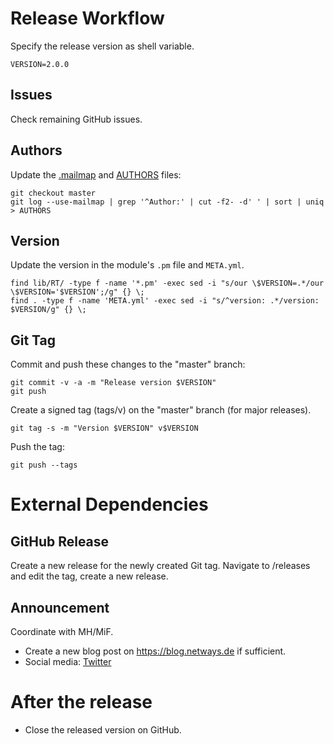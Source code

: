 # Release Workflow

Specify the release version as shell variable.

```
VERSION=2.0.0
```

## Issues

Check remaining GitHub issues.

## Authors

Update the [.mailmap](.mailmap) and [AUTHORS](AUTHORS) files:

```
git checkout master
git log --use-mailmap | grep '^Author:' | cut -f2- -d' ' | sort | uniq > AUTHORS
```

## Version

Update the version in the module's `.pm` file and `META.yml`.

```
find lib/RT/ -type f -name '*.pm' -exec sed -i "s/our \$VERSION=.*/our \$VERSION='$VERSION';/g" {} \;
find . -type f -name 'META.yml' -exec sed -i "s/^version: .*/version: $VERSION/g" {} \;
```

## Git Tag

Commit and push these changes to the "master" branch:

```
git commit -v -a -m "Release version $VERSION"
git push
```

Create a signed tag (tags/v<VERSION>) on the "master" branch (for major
releases).

```
git tag -s -m "Version $VERSION" v$VERSION
```

Push the tag:

```
git push --tags
```

# External Dependencies

## GitHub Release

Create a new release for the newly created Git tag.
Navigate to /releases and edit the tag, create a new release.

## Announcement

Coordinate with MH/MiF.

* Create a new blog post on https://blog.netways.de if sufficient.
* Social media: [Twitter](https://twitter.com/netways)

# After the release

* Close the released version on GitHub.
